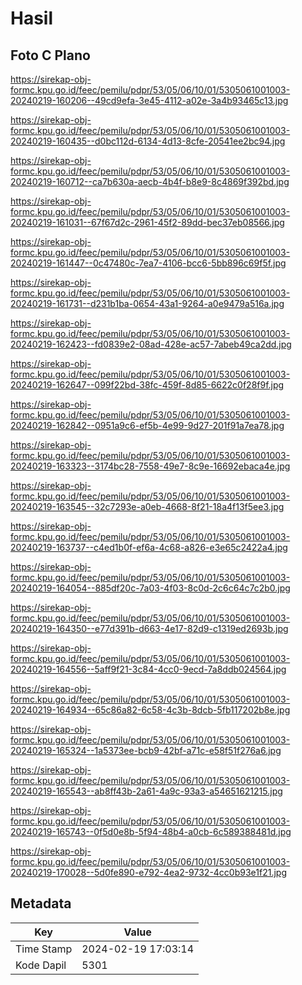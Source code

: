 # Hasil

## Foto C Plano

https://sirekap-obj-formc.kpu.go.id/feec/pemilu/pdpr/53/05/06/10/01/5305061001003-20240219-160206--49cd9efa-3e45-4112-a02e-3a4b93465c13.jpg

https://sirekap-obj-formc.kpu.go.id/feec/pemilu/pdpr/53/05/06/10/01/5305061001003-20240219-160435--d0bc112d-6134-4d13-8cfe-20541ee2bc94.jpg

https://sirekap-obj-formc.kpu.go.id/feec/pemilu/pdpr/53/05/06/10/01/5305061001003-20240219-160712--ca7b630a-aecb-4b4f-b8e9-8c4869f392bd.jpg

https://sirekap-obj-formc.kpu.go.id/feec/pemilu/pdpr/53/05/06/10/01/5305061001003-20240219-161031--67f67d2c-2961-45f2-89dd-bec37eb08566.jpg

https://sirekap-obj-formc.kpu.go.id/feec/pemilu/pdpr/53/05/06/10/01/5305061001003-20240219-161447--0c47480c-7ea7-4106-bcc6-5bb896c69f5f.jpg

https://sirekap-obj-formc.kpu.go.id/feec/pemilu/pdpr/53/05/06/10/01/5305061001003-20240219-161731--d231b1ba-0654-43a1-9264-a0e9479a516a.jpg

https://sirekap-obj-formc.kpu.go.id/feec/pemilu/pdpr/53/05/06/10/01/5305061001003-20240219-162423--fd0839e2-08ad-428e-ac57-7abeb49ca2dd.jpg

https://sirekap-obj-formc.kpu.go.id/feec/pemilu/pdpr/53/05/06/10/01/5305061001003-20240219-162647--099f22bd-38fc-459f-8d85-6622c0f28f9f.jpg

https://sirekap-obj-formc.kpu.go.id/feec/pemilu/pdpr/53/05/06/10/01/5305061001003-20240219-162842--0951a9c6-ef5b-4e99-9d27-201f91a7ea78.jpg

https://sirekap-obj-formc.kpu.go.id/feec/pemilu/pdpr/53/05/06/10/01/5305061001003-20240219-163323--3174bc28-7558-49e7-8c9e-16692ebaca4e.jpg

https://sirekap-obj-formc.kpu.go.id/feec/pemilu/pdpr/53/05/06/10/01/5305061001003-20240219-163545--32c7293e-a0eb-4668-8f21-18a4f13f5ee3.jpg

https://sirekap-obj-formc.kpu.go.id/feec/pemilu/pdpr/53/05/06/10/01/5305061001003-20240219-163737--c4ed1b0f-ef6a-4c68-a826-e3e65c2422a4.jpg

https://sirekap-obj-formc.kpu.go.id/feec/pemilu/pdpr/53/05/06/10/01/5305061001003-20240219-164054--885df20c-7a03-4f03-8c0d-2c6c64c7c2b0.jpg

https://sirekap-obj-formc.kpu.go.id/feec/pemilu/pdpr/53/05/06/10/01/5305061001003-20240219-164350--e77d391b-d663-4e17-82d9-c1319ed2693b.jpg

https://sirekap-obj-formc.kpu.go.id/feec/pemilu/pdpr/53/05/06/10/01/5305061001003-20240219-164556--5aff9f21-3c84-4cc0-9ecd-7a8ddb024564.jpg

https://sirekap-obj-formc.kpu.go.id/feec/pemilu/pdpr/53/05/06/10/01/5305061001003-20240219-164934--65c86a82-6c58-4c3b-8dcb-5fb117202b8e.jpg

https://sirekap-obj-formc.kpu.go.id/feec/pemilu/pdpr/53/05/06/10/01/5305061001003-20240219-165324--1a5373ee-bcb9-42bf-a71c-e58f51f276a6.jpg

https://sirekap-obj-formc.kpu.go.id/feec/pemilu/pdpr/53/05/06/10/01/5305061001003-20240219-165543--ab8ff43b-2a61-4a9c-93a3-a54651621215.jpg

https://sirekap-obj-formc.kpu.go.id/feec/pemilu/pdpr/53/05/06/10/01/5305061001003-20240219-165743--0f5d0e8b-5f94-48b4-a0cb-6c589388481d.jpg

https://sirekap-obj-formc.kpu.go.id/feec/pemilu/pdpr/53/05/06/10/01/5305061001003-20240219-170028--5d0fe890-e792-4ea2-9732-4cc0b93e1f21.jpg


## Metadata

| Key        | Value               |
| ---------- | ------------------- |
| Time Stamp | 2024-02-19 17:03:14 |
| Kode Dapil | 5301                |



